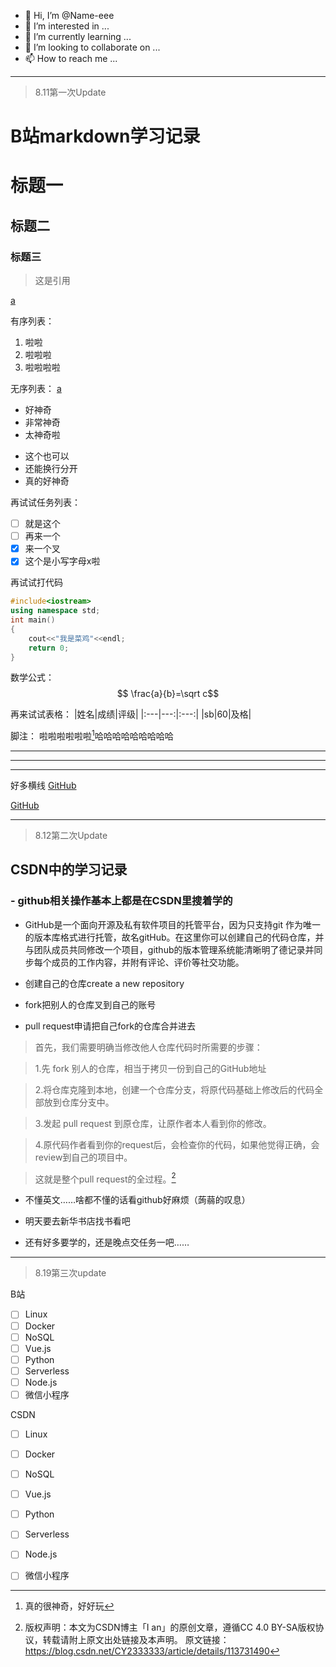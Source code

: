 - 👋 Hi, I’m @Name-eee
- 👀 I’m interested in ...
- 🌱 I’m currently learning ...
- 💞️ I’m looking to collaborate on ...
- 📫 How to reach me ...

<!---
Name-eee/Name-eee is a ✨ special ✨ repository because its `README.md` (this file) appears on your GitHub profile.
You can click the Preview link to take a look at your changes.
--->

---

> 8.11第一次Update

# B站markdown学习记录

# 标题一
## 标题二
### 标题三
> 这是引用

[a]

有序列表：
1. 啦啦
2. 啦啦啦
3. 啦啦啦啦

无序列表：
[a]
- 好神奇
- 非常神奇
-  太神奇啦
* 这个也可以
* 还能换行分开
* 真的好神奇

再试试任务列表：
- [ ] 就是这个
- [ ] 再来一个
- [x] 来一个叉
- [x] 这个是小写字母x啦

再试试打代码
```c++
#include<iostream>
using namespace std;
int main()
{
    cout<<"我是菜鸡"<<endl;
    return 0;
}
```
数学公式：
$$ \frac{a}{b}=\sqrt c$$

再来试试表格：
|姓名|成绩|评级|
|:---|---:|:---:|
|sb|60|及格|

脚注：
啦啦啦啦啦啦[^好神奇]哈哈哈哈哈哈哈哈哈

---
---
---
好多横线
[GitHub](https://github.com "带你去GitHub主页")

[GitHub][a]

[a]:https://github.com "带你去GitHub主页"

[^好神奇]:真的很神奇，好好玩

---

> 8.12第二次Update

## CSDN中的学习记录
### - github相关操作基本上都是在CSDN里搜着学的
* GitHub是一个面向开源及私有软件项目的托管平台，因为只支持git 作为唯一的版本库格式进行托管，故名gitHub。在这里你可以创建自己的代码仓库，并与团队成员共同修改一个项目，github的版本管理系统能清晰明了德记录并同步每个成员的工作内容，并附有评论、评价等社交功能。

* 创建自己的仓库create a new repository

* fork把别人的仓库叉到自己的账号

* pull request申请把自己fork的仓库合并进去

> 首先，我们需要明确当修改他人仓库代码时所需要的步骤：

> 1.先 fork 别人的仓库，相当于拷贝一份到自己的GitHub地址

> 2.将仓库克隆到本地，创建一个仓库分支，将原代码基础上修改后的代码全部放到仓库分支中。

> 3.发起 pull request 到原仓库，让原作者本人看到你的修改。

> 4.原代码作者看到你的request后，会检查你的代码，如果他觉得正确，会review到自己的项目中。

> 这就是整个pull request的全过程。[^出处]

* 不懂英文……啥都不懂的话看github好麻烦（蒟蒻的叹息）

* 明天要去新华书店找书看吧

* 还有好多要学的，还是晚点交任务一吧……

---

> 8.19第三次update

B站

- [ ] Linux
- [ ] Docker
- [ ] NoSQL
- [ ] Vue.js
- [ ] Python
- [ ] Serverless
- [ ] Node.js
- [ ] 微信小程序

CSDN

- [ ] Linux
- [ ] Docker
- [ ] NoSQL
- [ ] Vue.js
- [ ] Python
- [ ] Serverless
- [ ] Node.js
- [ ] 微信小程序



[^出处]:版权声明：本文为CSDN博主「I an」的原创文章，遵循CC 4.0 BY-SA版权协议，转载请附上原文出处链接及本声明。
原文链接：https://blog.csdn.net/CY2333333/article/details/113731490

